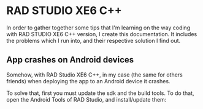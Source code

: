 # RAD STUDIO XE6 C++

In order to gather together some tips that I'm learning on the way coding with RAD STUDIO XE6 C++ version, I create this documentation. It includes the problems which I run into, and their respective solution I find out.

## App crashes on Android devices
Somehow, with RAD Studio XE6 C++, in my case (the same for others friends) when deploying the app to an Android device it crashes. 

To solve that, first you must update the sdk and the build tools. To do that, open the Android Tools of RAD Studio, and install/update them:
